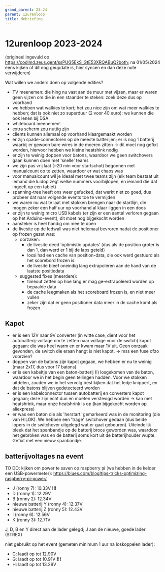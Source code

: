 ```yaml
---
grand_parent: 23-24
parent: 12urenloop
title: debriefing
---
```


# 12urenloop 2023-2024

(origineel ingevuld op https://codimd.zeus.gent/ssPUG5EkS_GtE53XRQABuQ?both; na 01/05/2024 eens kijken of dit nog geupdate is, hier syncen en dan deze note verwijderen)

Wat willen we anders doen op volgende edities?

- TV meenemen: die hing nu vast aan de muur met vijzen, maar er waren geen vijzen om die in een staander te steken: zoek deze dus op voorhand
- we hebben wat walkies te kort; het zou nice zijn om wat meer walkies te hebben; dat is ook niet zo superduur (2 voor 40 euro); we kunnen die ook lenen bij DSA
- whiteboard meenemen!
- extra scherm zou nuttig zijn
- clients kunnen allemaal op voorhand klaargemaakt worden
- er zijn spade-connectoren op de meeste batterijen; er is nog 1 batterij waarbij er gewoon bare wires in de moeren zitten -> dit moet nog gefixt worden, hiervoor hebben we kleine heatshink nodig
- er zijn te weinig doppen voor batons, waardoor we geen switchovers gaan kunnen doen met 'snelle' teams
- we zijn pas vrij laat (~20 min voor startschot) begonnen met manualcount op te zetten, waardoor er wat chaos was
- voor manualcount wil je ideaal met twee teams zijn (elk team bestaat uit iemand die luidop zegt welke nummers voorbijlopen, en iemand die dat ingeeft op een tablet)
- spanning-tree heeft ons weer gefucked, dat werkt niet zo goed, dus probeer dat naar volgende events toe te vermijden
- we waren nu wat te laat met stokken brengen naar de startlijn, die mogen zeker een half uur op voorhand al klaar liggen in een doos
- er zijn te weinig micro USB kabels (er zijn er een aantal verloren gegaan op het Arduino-event), dit moet nog bijgekocht worden
- aansteker is heel handig om mee te doen
- de livesite op de ledwall was niet helemaal bevroren nadat de positioner op frozen gezet was:
    - oorzaken:
        - de livesite deed 'optimistic updates' (dus als de position groter is dan 1, dan werd er 1 bij de laps geteld)
        - loxsi had een cache van position-data, die ook werd gestuurd als het scorebord frozen is
        - de livesite bleef oneindig lang extrapoleren aan de hand van de laatste positiedata
    - suggested fixes (meerdere):
        - timeout zetten op hoe lang er mag ge-extrapoleerd worden op bepaalde data
        - de cache leegmaken als het scoreboard frozen is, en niet meer vullen
        - zeker zijn dat er geen positioner data meer in de cache komt als frozen

## Kapot

- er is een 12V naar 9V converter (in witte case, dient voor het autobatterij-voltage om te zetten naar voltage voor de switch) kapot gegaan: die was heel warm en er kwam maar 1V uit. Geen oorzaak gevonden, de switch die eraan hangt is niet kapot. -> mss een fuse ofzo voorzien?
- doppen van de batons zijn kapot gegaan, we hebben er nu te weinig (maar 2x17, dus voor 17 batons)
- er is een kabeltje van een baton-batterij (I) losgekomen van de baton, waardoor we in het begin geen tellingen hadden. Voor we stokken uitdelen, zouden we in het vervolg best kijken dat het ledje knippert, en dat de batons blijven gedetecteerd worden
- er is een kabelconnector tussen autobatterij en converters kapot gegaan; deze zijn echt dun en moeten verstevigd worden -> kan met heatshrink, maar onze heatshrink is op (kan bijgekocht worden op aliexpress)
- er was een baton die als 'herstart' gemarkeerd was in de monitoring (die van HILOK). We hebben een 'trage' switchover gedaan (dus beide lopers in de switchover uitgelegd wat er gaat gebeuren). Uiteindelijk bleek dat het spanbandje op de batterij broos geworden was, waardoor het gebroken was en de batterij soms kort uit de batterijhouder wupte. Gefixt met een nieuw spanbandje.

## batterijvoltages na event

TO DO: kijken om power te saven op raspberry pi (we hebben in de kelder een USB-powermeter): https://blues.com/blog/tips-tricks-optimizing-raspberry-pi-power/

- J (ronny 7): 10.33V **!!!**
- D (ronny 1): 12.29V
- B (ronny 2): 12.34V
- nieuwe batterij Y (ronny 4): 12.37V
- nieuwe batterij Z (ronny 5): 12.43V
- I (ronny 6): 12.56V
- K (ronny 3): 12.71V

J, D, B en Y direct aan de lader gelegd; J aan de nieuwe, goede lader (STREX)

niet gebruikt op het event (gemeten minimum 1 uur na loskoppelen lader):

- C: laadt op tot 12.90V
- G: laadt op tot 10.91V **!!!**
- H: laadt op tot 13.29V
